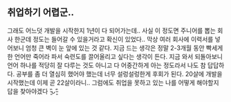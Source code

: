 ## 취업하기 어렵군..

그래도 어느덧 개발을 시작한지 1년이 다 되어가는데.. 사실 이 정도면 주니어를 뽑는 회사 한군데 정도는 들어갈 수 있을거라고 확신이 있었다..
막상 여러 회사에 이력서를 넣어보니 엄청 큰 벽이 눈 앞에 있는 것 같다. 지금 드는 생각은 정말 2-3개월 동안 빡세게 한 언어만 죽어라 파서 숙련도를 끌어올리고 싶다는 생각이 든다.
지금 와서 되돌아보니 언어 하나를 적당히 잘 다루는 것도 아니고 다 어중간하게 아는 정도라서 나도 참 답답하다. 공부를 좀 더 열심히 했어야 했는데 너무 설렁설렁한게 후회가 된다.
20살에 개발을 시작했는데 이제 곧 22살이라니.. 그럼에도 취업을 못하고 있는 나를 어떻게 해야할지 답을 찾아야겠다 ˃̵͈̑ᴗ˂̵͈̑